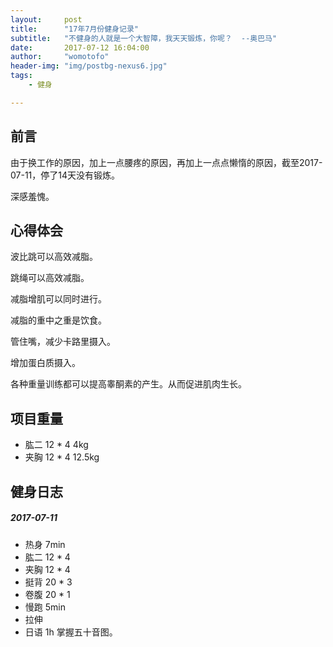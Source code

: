 ```yaml
---
layout:     post
title:      "17年7月份健身记录"
subtitle:   "不健身的人就是一个大智障，我天天锻炼，你呢？  --奥巴马"
date:       2017-07-12 16:04:00
author:     "womotofo"
header-img: "img/postbg-nexus6.jpg"
tags:
    - 健身

---
```


## 前言

由于换工作的原因，加上一点腰疼的原因，再加上一点点懒惰的原因，截至2017-07-11，停了14天没有锻炼。

深感羞愧。

## 心得体会

波比跳可以高效减脂。

跳绳可以高效减脂。

减脂增肌可以同时进行。

减脂的重中之重是饮食。

管住嘴，减少卡路里摄入。

增加蛋白质摄入。

各种重量训练都可以提高睾酮素的产生。从而促进肌肉生长。

## 项目重量
* 肱二 12 * 4 4kg
* 夹胸 12 * 4 12.5kg

## 健身日志

##### 2017-07-11

* 热身 7min
* 肱二 12 * 4
* 夹胸 12 * 4
* 挺背 20 * 3
* 卷腹 20 * 1
* 慢跑 5min
* 拉伸
* 日语 1h 掌握五十音图。


